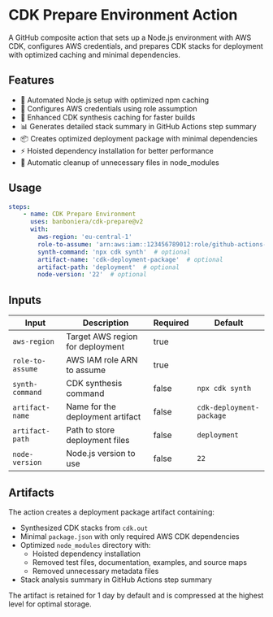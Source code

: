 # CDK Prepare Environment Action

A GitHub composite action that sets up a Node.js environment with AWS CDK, configures AWS credentials, and prepares CDK stacks for deployment with optimized caching and minimal dependencies.

## Features

- 🚀 Automated Node.js setup with optimized npm caching
- 🔐 Configures AWS credentials using role assumption
- 🔄 Enhanced CDK synthesis caching for faster builds
- 📊 Generates detailed stack summary in GitHub Actions step summary
- 📦 Creates optimized deployment package with minimal dependencies
- ⚡ Hoisted dependency installation for better performance
- 🧹 Automatic cleanup of unnecessary files in node_modules

## Usage

```yml
steps:
    - name: CDK Prepare Environment
      uses: banboniera/cdk-prepare@v2
      with:
        aws-region: 'eu-central-1'
        role-to-assume: 'arn:aws:iam::123456789012:role/github-actions-role'
        synth-command: 'npx cdk synth'  # optional
        artifact-name: 'cdk-deployment-package'  # optional
        artifact-path: 'deployment'  # optional
        node-version: '22'  # optional
```

## Inputs

| Input | Description | Required | Default |
| ----- | ----------- | -------- | ------- |
| `aws-region` | Target AWS region for deployment | true | |
| `role-to-assume` | AWS IAM role ARN to assume | true | |
| `synth-command` | CDK synthesis command | false | `npx cdk synth` |
| `artifact-name` | Name for the deployment artifact | false | `cdk-deployment-package` |
| `artifact-path` | Path to store deployment files | false | `deployment` |
| `node-version` | Node.js version to use | false | `22` |

## Artifacts

The action creates a deployment package artifact containing:

- Synthesized CDK stacks from `cdk.out`
- Minimal `package.json` with only required AWS CDK dependencies
- Optimized `node_modules` directory with:
  - Hoisted dependency installation
  - Removed test files, documentation, examples, and source maps
  - Removed unnecessary metadata files
- Stack analysis summary in GitHub Actions step summary

The artifact is retained for 1 day by default and is compressed at the highest level for optimal storage.
